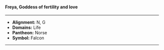 #### Freya, Goddess of fertility and love
___

- **Alignment:** N, G
- **Domains:** Life
- **Pantheon:** Norse
- **Symbol:** Falcon
___
